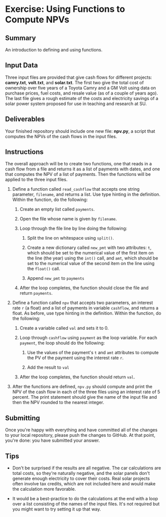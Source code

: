 # Exercise: Using Functions to Compute NPVs

## Summary

An introduction to defining and using functions.

## Input Data

Three input files are provided that give cash flows for different projects: **camry.txt**, **volt.txt**, and **solar.txt**. The first two give the total cost of ownership over five years of a Toyota Camry and a GM Volt using data on purchase prices, fuel costs, and resale value (as of a couple of years ago). The last file gives a rough estimate of the costs and electricity savings of a solar power system proposed for use in teaching and research at SU.

## Deliverables

Your finished repository should include one new file: **npv.py**, a script that computes the NPVs of the cash flows in the input files.

## Instructions

The overall approach will be to create two functions, one that reads in a cash flow from a file and returns it as a list of payments with dates, and one that computes the NPV of a list of payments. Then the functions will be applied to the three input files.

1. Define a function called `read_cashflow` that accepts one string parameter, `filename`, and returns a list. Use type hinting in the definition. Within the function, do the following:

    1. Create an empty list called `payments`.

    1. Open the file whose name is given by `filename`.

    1. Loop through the file line by line doing the following:

        1. Split the line on whitespace using `split()`.

        1. Create a new dictionary called `new_pmt` with two attributes: `t`, which should be set to the numerical value of the first item on the line (the year) using the `int()` call, and `amt`, which should be set to the numerical value of the second item on the line using the `float()` call.

        1. Append `new_pmt` to `payments`

    1. After the loop completes, the function should close the file and return `payments`.

1. Define a function called `npv` that accepts two parameters, an interest rate `r` (a float) and a list of payments in variable `cashflow`, and returns a float. As before, use type hinting in the definition. Within the function, do the following:

    1. Create a variable called `val` and sets it to 0.

    1. Loop through `cashflow` using `payment` as the loop variable. For each `payment`, the loop should do the following:

        1. Use the values of the payment's `t` and `amt` attributes to compute the PV of the payment using the interest rate `r`.

        1. Add the result to `val`

    1. After the loop completes, the function should return `val`.

1. After the functions are defined, `npv.py` should compute and print the NPV of the cash flow in each of the three files using an interest rate of 5 percent. The print statement should give the name of the input file and then the NPV rounded to the nearest integer.

## Submitting

Once you're happy with everything and have committed all of the changes to your local repository, please push the changes to GitHub. At that point, you're done: you have submitted your answer.

## Tips

+ Don't be surprised if the results are all negative. The car calculations are total costs, so they're naturally negative, and the solar panels don't generate enough electricity to cover their costs. Real solar projects often involve tax credits, which are not included here and would make the calculation more favorable.

+ It would be a best-practice to do the calculations at the end with a loop over a list consisting of the names of the input files. It's not required but you might want to try setting it up that way.

